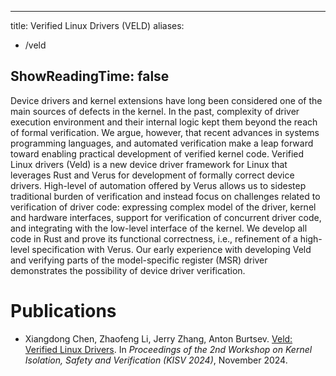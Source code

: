 
---
title: Verified Linux Drivers (VELD)
aliases:
- /veld

ShowReadingTime: false
---

Device drivers and kernel extensions have long been considered one of the main
sources of defects in the kernel. In the past, complexity of driver execution
environment and their internal logic kept them beyond the reach of formal
verification. We argue, however, that recent advances in systems programming
languages, and automated verification make a leap forward toward enabling
practical development of verified kernel code. Verified Linux drivers (Veld) is
a new device driver framework for Linux that leverages Rust and Verus for
development of formally correct device drivers. High-level of automation
offered by Verus allows us to sidestep traditional burden of verification and
instead focus on challenges related to verification of driver code: expressing
complex model of the driver, kernel and hardware interfaces, support for
verification of concurrent driver code, and integrating with the low-level
interface of the kernel. We develop all code in Rust and prove its functional
correctness, i.e., refinement of a high-level specification with Verus. Our
early experience with developing Veld and verifying parts of the model-specific
register (MSR) driver demonstrates the possibility of device driver
verification.

# Publications

* Xiangdong Chen, Zhaofeng Li, Jerry Zhang, Anton Burtsev.  [Veld: Verified
  Linux Drivers](/doc/2024-kisv-veld.pdf). In  _Proceedings of the 2nd Workshop
on Kernel Isolation, Safety and Verification (KISV 2024)_, November 2024.


